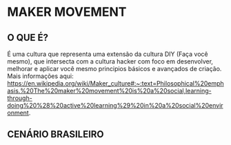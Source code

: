 # MAKER MOVEMENT

## O QUE É?

É uma cultura que representa uma extensão da cultura DIY (Faça você mesmo), que intersecta com a cultura hacker com foco em desenvolver, melhorar e aplicar você mesmo principios básicos e avançados de criação. Mais informações aqui: https://en.wikipedia.org/wiki/Maker_culture#:~:text=Philosophical%20emphasis.%20The%20maker%20movement%20is%20a%20social,learning-through-doing%20%28%20active%20learning%29%20in%20a%20social%20environment.

## CENÁRIO BRASILEIRO

